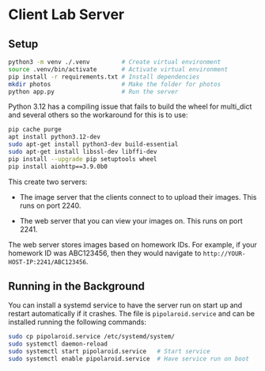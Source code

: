 # Client Lab Server

## Setup

```bash
python3 -m venv ./.venv         # Create virtual environment
source .venv/bin/activate       # Activate virtual environment
pip install -r requirements.txt # Install dependencies
mkdir photos                    # Make the folder for photos
python app.py                   # Run the server
```

Python 3.12 has a compiling issue that fails to build the wheel for multi_dict and several others so the workaround for this is to use: 

```bash
pip cache purge
apt install python3.12-dev
sudo apt-get install python3-dev build-essential
sudo apt-get install libssl-dev libffi-dev
pip install --upgrade pip setuptools wheel
pip install aiohttp==3.9.0b0
```

This create two servers:

  - The image server that the clients connect to to upload their images. This runs on port 2240.
    
  - The web server that you can view your images on. This runs on port 2241.

The web server stores images based on homework IDs. For example, if your homework ID was ABC123456, then they would navigate to `http://YOUR-HOST-IP:2241/ABC123456`.

## Running in the Background

You can install a systemd service to have the server run on start up and restart automatically if it crashes. The file is `pipolaroid.service` and can be installed running the following commands:

```bash
sudo cp pipolaroid.service /etc/systemd/system/
sudo systemctl daemon-reload
sudo systemctl start pipolaroid.service   # Start service
sudo systemctl enable pipolaroid.service  # Have service run on boot

```
